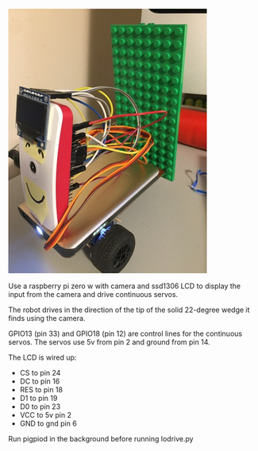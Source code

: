 ![Robot pic](https://github.com/bmidgley/lodrive/raw/master/images/bot.jpg)

Use a raspberry pi zero w with camera and ssd1306 LCD to display the input from the camera and drive continuous servos.

The robot drives in the direction of the tip of the solid 22-degree wedge it finds using the camera.

GPIO13 (pin 33) and GPIO18 (pin 12) are control lines for the continuous servos. The servos use 5v from pin 2 and ground from pin 14.

The LCD is wired up:

* CS to pin 24
* DC to pin 16
* RES to pin 18
* D1 to pin 19
* D0 to pin 23
* VCC to 5v pin 2
* GND to gnd pin 6

Run pigpiod in the background before running lodrive.py
